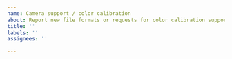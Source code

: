 ```yaml
---
name: Camera support / color calibration
about: Report new file formats or requests for color calibration support here
title: ''
labels: ''
assignees: ''

---
```


<!-- If files from your camera cannot be opened by RawTherapee, or the colors do not look right, you can provide us with information to improve support for your camera. Before requesting making a request, please read http://rawpedia.rawtherapee.com/Adding_Support_for_New_Raw_Formats and make sure to provide the necessary shots.
If you own a color calibration target (such as an X-Rite ColorChecker Passport), you can further improve the color rendition of files from your camera. Please read http://rawpedia.rawtherapee.com/How_to_create_DCP_color_profiles and provide the necessary shots.

Requests for support or color calibration without providing the necessary information will be deleted. -->
